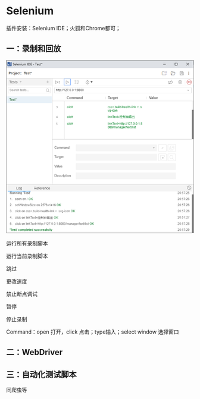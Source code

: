 # Selenium

插件安装：Selenium IDE；火狐和Chrome都可；

## 一：录制和回放

![image-20210729205755814](media/image-20210729205755814.png)

运行所有录制脚本

运行当前录制脚本

跳过

更改速度

禁止断点调试

暂停

停止录制

Command：open 打开，click 点击；type输入；select window 选择窗口



## 二：WebDriver



## 三：自动化测试脚本

同爬虫等